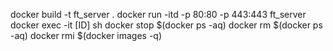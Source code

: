 docker build -t ft_server .
docker run -itd -p 80:80 -p 443:443 ft_server
docker exec -it [ID] sh
docker stop $(docker ps -aq)
docker rm $(docker ps -aq)
docker rmi $(docker images -q)

